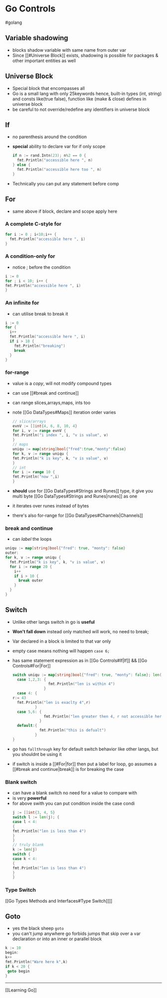# Go Controls

#golang

## Variable shadowing

- blocks shadow variable with same name from outer var
- Since [[#Universe Block]] exists, shadowing is possible for packages & other important entities as well

## Universe Block

- Special block that encompasses all
- Go is a small lang with only 25keywords hence,
  built-in types (int, string) and consts like(true false),
  function like (make & close) defines in universe block
- be careful to not override/redefine any identifiers in universe block

## If

- no parenthesis around the condition
- **special** ability to declare var for if only scope

  ```go
  if n := rand.Intn(23); n%2 == 0 {
    fmt.Println("accessible here ", n)
  } else {
    fmt.Println("accessible here too ", n)
  }

  ```

- Technically you can put any statement before comp

## For

- same above if block, declare and scope apply here

### A complete C-style for

```go
for i := 0 ; i<10;i++ {
  fmt.Println("accessible here ", i)
}
```

### A condition-only for

- notice ; before the condition

```go
i := 0
for ; i < 10; i++ {
fmt.Println("accessible here ", i)
}
```

### An infinite for

- can utilise break to break it

```go
i := 0
for {
  i++
  fmt.Println("accessible here ", i)
  if i > 10 {
    fmt.Println("breaking")
    break
  }
}
```

### for-range

- value is a _copy_, will not modify compound types
- can use [[#break and continue]]
- can range slices,arrays,maps, ints too
- note [[Go DataTypes#Maps]] iteration order varies

  ```go
  // slice/arrays
  evnV := []int{4, 6, 8, 10, 4}
  for i, v := range evnV {
  fmt.Println("i index ", i, "v is value", v)
  }
  // maps
  uniqu := map[string]bool{"fred":true,"monty":false}
  for k, v := range uniqu {
  fmt.Println("k is key", k, "v is value", v)
  }
  // int
  for i := range 10 {
  fmt.Println("now ",i)
  }
  ```

- **should** use for [[Go DataTypes#Strings and Runes]] type,
  it give you multi byte [[Go DataTypes#Strings and Runes|runes]] as one
- it iterates over runes instead of bytes
- there's also for-range for [[Go DataTypes#Channels|Channels]]

### break and continue

- can _label_ the loops

```go
uniqu := map[string]bool{"fred": true, "monty": false}
outer:
for k, v := range uniqu {
  fmt.Println("k is key", k, "v is value", v)
  for i := range 20 {
    i++
    if i > 10 {
      break outer
    }
  }
}
```

## Switch

- Unlike other langs switch in go is **useful**
- **Won't fall down** instead only matched will work,
  no need to break;
- Var declared in a block is limited to that var only
- empty case means nothing will happen
  `case 6;`
- has same statement expression as in [[Go Controls#If|If]] && [[Go Controls#For|For]]

  ```go
  switch uniqu := map[string]bool{"fred": true, "monty": false}; len(uniqu) {
    case 1,2,3: {
                  fmt.Println("len is within 4")
                }
    case 4: {
  r:= 43
    fmt.Println("len is exaclty 4",r)
            }
    case 5,6: {
                fmt.Println("len greater then 4, r not accessible here")
              }
    default:{
              fmt.Println("this is defualt")
            }
  }
  ```

- go has `fallthrough` key for default switch behavior like other langs,
  but you shouldnt be using it
- if switch is inside a [[#For|for]] then put a label for loop,
  go assumes a [[#break and continue|break]] is for breaking the case

### Blank switch

- can have a blank switch no need for a value to compare with
- is very **powerful**
- for above swith you can put condition inside the case condi
  ```go
  j := []int{3, 4, 5}
  switch l := len(j); {
  case l < 4:
  {
  fmt.Println("len is less than 4")
  }
  }
  // truly blank
  k := len(j)
  switch {
  case k < 4:
  {
  fmt.Println("len is less than 4")
  }
  }
  ```

### Type Switch

[[Go Types Methods and Interfaces#Type Switch]]]]

## Goto

- yes the black sheep `goto`
- you can't jump anywhere go forbids jumps
  that skip over a var declaration or
  into an inner or parallel block

```go
k := 10
begin:
k++
fmt.Println("Ware here k",k)
if k < 20 {
 goto begin
}
```

---

[[Learning Go]]
